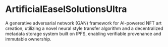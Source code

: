 # ArtificialEaselSolutionsUltra
A generative adversarial network (GAN) framework for AI-powered NFT art creation, utilizing a novel neural style transfer algorithm and a decentralized metadata storage system built on IPFS, enabling verifiable provenance and immutable ownership.

